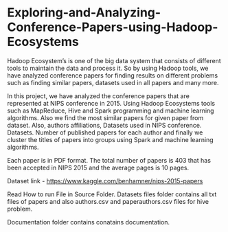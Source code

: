 # Exploring-and-Analyzing-Conference-Papers-using-Hadoop-Ecosystems


Hadoop Ecosystem’s is one of the big data system that consists of different tools to maintain the data and process it. So by using Hadoop tools, we have analyzed conference papers for finding results on different problems such as finding similar papers, datasets used in all papers and many more. 

In this project, we have analyzed the conference papers that are represented at NIPS conference in 2015. Using Hadoop Ecosystems tools such as MapReduce, Hive and Spark programming and machine learning algorithms. Also we find the most similar papers for given paper from dataset. Also, authors affiliations, Datasets used in NIPS conference.  Datasets. Number of published papers for each author and finally we cluster the titles of papers into groups using Spark and machine learning algorithms.

Each paper is in PDF format. The total number of papers is 403 that has been accepted in NIPS 2015 and the average pages is 10 pages. 

Dataset link - https://www.kaggle.com/benhamner/nips-2015-papers

Read How to run File in Source Folder. Datasets files folder contains all txt files of papers and also authors.csv and paperauthors.csv files for hive problem.

Documentation folder contains conatains documentation.
